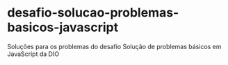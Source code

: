# desafio-solucao-problemas-basicos-javascript
Soluções para os problemas do desafio Solução de problemas básicos em JavaScript da DIO
